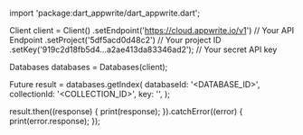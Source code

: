 import 'package:dart_appwrite/dart_appwrite.dart';

Client client = Client()
  .setEndpoint('https://cloud.appwrite.io/v1') // Your API Endpoint
  .setProject('5df5acd0d48c2') // Your project ID
  .setKey('919c2d18fb5d4...a2ae413da83346ad2'); // Your secret API key

Databases databases = Databases(client);

Future result = databases.getIndex(
  databaseId: '<DATABASE_ID>',
  collectionId: '<COLLECTION_ID>',
  key: '',
);

result.then((response) {
  print(response);
}).catchError((error) {
  print(error.response);
});
